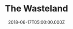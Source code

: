 ---
title: "The Wasteland"
image: "https://i.imgur.com/K7XFfv5.jpg"
date: "2018-06-17T05:00:00.000Z"
video:
  type: "vimeo"
  id: "277821716"
speaker:
  name: "Rob Yanike"
  permalink: "rob-yanike"
series: "clouds-without-rain"
---
